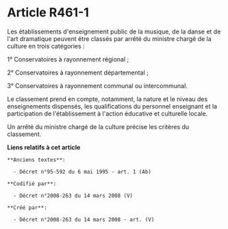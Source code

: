 # Article R461-1

Les établissements d'enseignement public de la musique, de la danse et de l'art dramatique peuvent être classés par arrêté du
ministre chargé de la culture en trois catégories :

1° Conservatoires à rayonnement régional ;

2° Conservatoires à rayonnement départemental ;

3° Conservatoires à rayonnement communal ou intercommunal.

Le classement prend en compte, notamment, la nature et le niveau des enseignements dispensés, les qualifications du personnel
enseignant et la participation de l'établissement à l'action éducative et culturelle locale.

Un arrêté du ministre chargé de la culture précise les critères du classement.

**Liens relatifs à cet article**

	**Anciens textes**:

	  - Décret n°95-592 du 6 mai 1995 - art. 1 (Ab)

	**Codifié par**:

	  - Décret n°2008-263 du 14 mars 2008 (V)

	**Créé par**:

	  - Décret n°2008-263 du 14 mars 2008 - art. (V)
